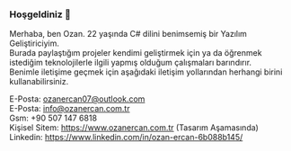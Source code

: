 ### Hoşgeldiniz 👋<br>

<!--
**ozanercan/ozanercan** is a ✨ _special_ ✨ repository because its `README.md` (this file) appears on your GitHub profile.

Here are some ideas to get you started:

- 🔭 I’m currently working on ...
- 🌱 I’m currently learning ...
- 👯 I’m looking to collaborate on ...
- 🤔 I’m looking for help with ...
- 💬 Ask me about ...
- 📫 How to reach me: ...
- 😄 Pronouns: ...
- ⚡ Fun fact: ...
-->

Merhaba, ben Ozan. 22 yaşında C# dilini benimsemiş bir Yazılım Geliştiriciyim.<br>
Burada paylaştığım projeler kendimi geliştirmek için ya da öğrenmek istediğim teknolojilerle ilgili yapmış olduğum çalışmaları barındırır.<br>
Benimle iletişime geçmek için aşağıdaki iletişim yollarından herhangi birini kullanabilirsiniz.

E-Posta: ozanercan07@outlook.com<br>
E-Posta: info@ozanercan.com.tr<br>
Gsm: +90 507 147 6818<br>
Kişisel Sitem: https://www.ozanercan.com.tr (Tasarım Aşamasında)<br>
Linkedin: https://www.linkedin.com/in/ozan-ercan-6b088b145/
